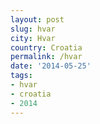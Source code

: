 ```yaml
---
layout: post
slug: hvar
city: Hvar
country: Croatia
permalink: /hvar
date: '2014-05-25'
tags:
- hvar
- croatia
- 2014
---
```

